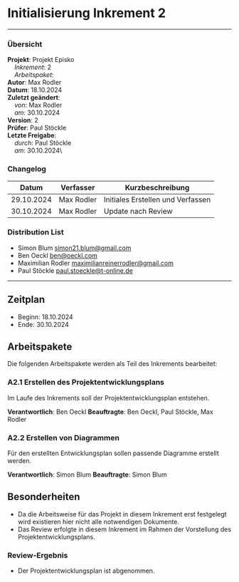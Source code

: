 # Initialisierung Inkrement 2

---

### Übersicht

**Projekt**: Projekt Episko \
&nbsp;&nbsp;&nbsp;&nbsp;_Inkrement_: 2\
&nbsp;&nbsp;&nbsp;&nbsp;_Arbeitspaket_: \
**Autor**: Max Rodler \
**Datum**: 18.10.2024 \
**Zuletzt geändert**: \
&nbsp;&nbsp;&nbsp;&nbsp;_von_: Max Rodler \
&nbsp;&nbsp;&nbsp;&nbsp;_am_: 30.10.2024\
**Version**: 2 \
**Prüfer**: Paul Stöckle\
**Letzte Freigabe**: \
&nbsp;&nbsp;&nbsp;&nbsp;_durch_: Paul Stöckle\
&nbsp;&nbsp;&nbsp;&nbsp;_am_: 30.10.2024\

### Changelog

| Datum      | Verfasser  | Kurzbeschreibung                  |
|------------|------------|-----------------------------------|
| 29.10.2024 | Max Rodler | Initiales Erstellen und Verfassen |
| 30.10.2024 | Max Rodler | Update nach Review                |

### Distribution List

- Simon Blum <simon21.blum@gmail.com>
- Ben Oeckl <ben@oeckl.com>
- Maximilian Rodler <maximilianreinerrodler@gmail.com>
- Paul Stöckle <paul.stoeckle@t-online.de>

---

## Zeitplan
- Beginn: 18.10.2024
- Ende: 30.10.2024

## Arbeitspakete
Die folgenden Arbeitspakete werden als Teil des Inkrements bearbeitet:
### A2.1 Erstellen des Projektentwicklungsplans
Im Laufe des Inkrements soll der Projektentwicklungsplan entstehen.

**Verantwortlich**: Ben Oeckl
**Beauftragte**: Ben Oeckl, Paul Stöckle, Max Rodler

### A2.2 Erstellen von Diagrammen
Für den erstellten Entwicklungsplan sollen passende Diagramme erstellt werden.

**Verantwortlich**: Simon Blum
**Beauftragte**: Simon Blum


## Besonderheiten
- Da die Arbeitsweise für das Projekt in diesem Inkrement erst festgelegt wird existieren hier nicht alle notwendigen Dokumente.
- Das Review erfolgte in diesem Inkrement im Rahmen der Vorstellung des Projektentwicklungsplans.

### Review-Ergebnis
- Der Projektentwicklungsplan ist abgenommen.


